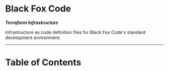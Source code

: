 Black Fox Code
==============
***Terraform Infrastructure***

Infrastructure as code definition files for Black Fox Code's standard development environment.

---

# Table of Contents
